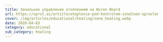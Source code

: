 ```yaml
---
title: Зональное управление отоплением на Wiren Board
url: https://sprut.ai/article/otoplenie-pod-kontrolem-zonalnoe-upravlenie
cover: /img/articles/educational/heating/zone_heating.webp
date: 2020-04-03
category: educational
sub_category: heating
---
```

